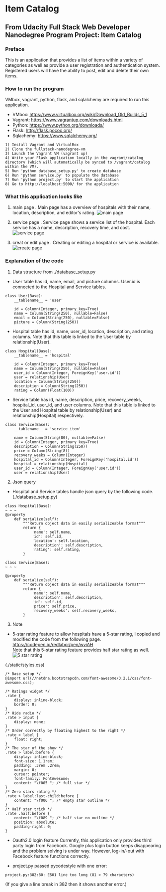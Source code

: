 # Item Catalog
## From Udacity Full Stack Web Developer Nanodegree Program Project: Item Catalog
### Preface
This is an application that provides a list of items within a variety of categories as well as provide a user registration and authentication system. Registered users will have the ability to post, edit and delete their own items.

### How to run the program
VMbox, vagrant, python, flask, and sqlalchemy are required to run this application.
* VMbox: https://www.virtualbox.org/wiki/Download_Old_Builds_5_1
* Vagrant: https://www.vagrantup.com/downloads.html
* Python: https://www.python.org/downloads/
* Flask: http://flask.pocoo.org/
* Sqlachemy: https://www.sqlalchemy.org/

```
1) Install Vagrant and VirtualBox
2) Clone the fullstack-nanodegree-vm
3) Launch the Vagrant VM (vagrant up)
4) Write your Flask application locally in the vagrant/catalog directory (which will automatically be synced to /vagrant/catalog within the VM).
5) Run 'python database_setup.py' to create database
6) Run 'python service.py' to populate the database
7) Run 'python project.py' to start the application
8) Go to http://localhost:5000/ for the application
```

### What this application looks like
1. main page . 
Main page has a overview of hospitals with their name, location, description, and editor's rating.
![main page](./image/mainpage.png)

2. service page . 
Service page shows a service list of the hospital. Each service has a name, description, recovery time, and cost.
![service page](./image/servicelist.png)

3. creat or edit page . 
Creating or editing a hospital or service is available. 
![create page](./image/createpage.png)


### Explanation of the code
1. Data structure from ./database_setup.py
* User table has id, name, email, and picture columns. User.id is connected to the Hospital and Service tables.
```
class User(Base):
    __tablename__ = 'user'

    id = Column(Integer, primary_key=True)
    name = Column(String(250), nullable=False)
    email = Column(String(250), nullable=False)
    picture = Column(String(250))
```

* Hospital table has id, name, user_id, location, description, and rating columns. Note that this table is linked to the User table by relationship(User).
```
class Hospital(Base):
    __tablename__ = 'hospital'

    id = Column(Integer, primary_key=True)
    name = Column(String(250), nullable=False)
    user_id = Column(Integer, ForeignKey('user.id'))
    user = relationship(User)
    location = Column(String(250))
    description = Column(String(250))
    rating = Column(Float(100))
```

* Service table has id, name, description, price, recovery_weeks, hospital_id, user_id, and user columns. Note that this table is linked to the User and Hospital table by relationship(User) and relationship(Hospital) respectively.
```
class Service(Base):
    __tablename__ = 'service_item'

    name = Column(String(80), nullable=False)
    id = Column(Integer, primary_key=True)
    description = Column(String(250))
    price = Column(String(8))
    recovery_weeks = Column(Integer)
    hospital_id = Column(Integer, ForeignKey('hospital.id'))
    hospital = relationship(Hospital)
    user_id = Column(Integer, ForeignKey('user.id'))
    user = relationship(User)
```

2. Json query
* Hospital and Service tables handle json query by the following code.
(./database_setup.py)
```
class Hospital(Base):
~ ~ ~
@property
    def serialize(self):
        """Return object data in easily serializeable format"""
        return {
            'name': self.name,
            'id': self.id,
            'location': self.location,
            'description': self.description,
            'rating': self.rating,
        }

class Service(Base):
~ ~ ~

@property
    def serialize(self):
        """Return object data in easily serializeable format"""
        return {
            'name': self.name,
            'description': self.description,
            'id': self.id,
            'price': self.price,
            'recovery_weeks': self.recovery_weeks,
        }
```

3. Note
* 5-star rating feature to allow hospitals have a 5-star rating, I copied and modified the code from the following page.  
https://codepen.io/redlabor/pen/wyiAH  
Note that this 5-star rating feature provides half star rating as well.  
![5 star rating](./image/rating.png)

(./static/styles.css)
```
/* Base setup */
@import url(//netdna.bootstrapcdn.com/font-awesome/3.2.1/css/font-awesome.css);

/* Ratings widget */
.rate {
    display: inline-block;
    border: 0;
}
/* Hide radio */
.rate > input {
    display: none;
}
/* Order correctly by floating highest to the right */
.rate > label {
    float: right;
}
/* The star of the show */
.rate > label:before {
    display: inline-block;
    font-size: 1.1rem;
    padding: .3rem .2rem;
    margin: 0;
    cursor: pointer;
    font-family: FontAwesome;
    content: "\f005 "; /* full star */
}
/* Zero stars rating */
.rate > label:last-child:before {
    content: "\f006 "; /* empty star outline */
}
/* Half star trick */
.rate .half:before {
    content: "\f089 "; /* half star no outline */
    position: absolute;
    padding-right: 0;
}
```

* Oauth2.0 login feature
Currently, this application only provides third party login from Facebook. Google plus login button keeps disappearing and the problem solving is under way. However, log-in/-out with Facebook feature functions correctly.

* project.py passed pycodestyle with one error:
```
project.py:382:80: E501 line too long (81 > 79 characters)
```
(If you give a line break in 382 then it shows another error.)
